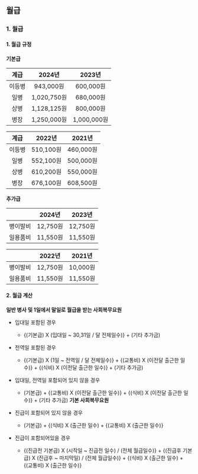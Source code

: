 ## 월급

### 1. 월급

#### 1. 월급 규정

**기본급**
 
|계급|2024년|2023년|
|:---:|:-----:|:-----:|
|이등병|943,000원|600,000원|
|일병|1,020,750원|680,000원|
|상병|1,128,125원|800,000원|
|병장|1,250,000원|1,000,000원|

|계급|2022년|2021년|
|:---:|:-----:|:-----:|
|이등병|510,100원|460,000원|
|일병|552,100원|500,000원|
|상병|610,200원|550,000원|
|병장|676,100원|608,500원|

**추가급**
 
| |2024년|2023년|
|:---:|:-----:|:-----:|
|병이발비|12,750원|12,750원|
|일용품비|11,550원|11,550원|

| |2022년|2021년|
|:---:|:-----:|:-----:|
|병이발비|12,750원|10,000원|
|일용품비|11,550원|11,550원|


#### 2. 월급 계산
**일반 병사 및 1일에서 말일로 월급을 받는 사회복무요원**
- 입대일 포함된 경우
   - {(기본급) X (입대일 ~ 30,31일 / 달 전체일수)} + (기타 추가금)
   
- 전역일 포함된 경우
   - {(기본급) X (1일 ~ 전역일 / 달 전체일수)} + {(교통비) X (이전달 출근한 일수)} + {(식비) X (이전달 출근한 일수)} + (기타 추가금)
   
- 입대일, 전역일 포함되어 있지 않을 경우
   - (기본급) + {(교통비) X (이전달 출근한 일수)} + {(식비) X (이전달 출근한 일수)} + (기타 추가금)
**기본 사회복무요원**
- 진급이 포함되어 있지 않을 경우
   - (기본급) + {(식비) X (출근한 일수) + {(교통비) X (출근한 일수)}
- 진급이 포함되어있을 경우
   - {(진급전 기본급) X (시작일 ~ 진급전 일수) / (전체 월급일수)} + {(진급후 기본급) X (진급후 ~ 마지막일) / (전체 월급일수)} + {(식비) X (출근한 일수) + {(교통비) X (출근한 일수)}
